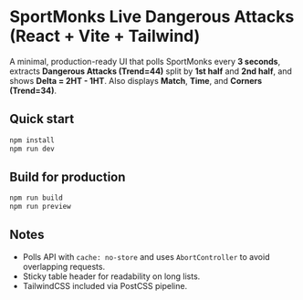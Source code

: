 # SportMonks Live Dangerous Attacks (React + Vite + Tailwind)

A minimal, production-ready UI that polls SportMonks every **3 seconds**, extracts **Dangerous Attacks (Trend=44)** split by **1st half** and **2nd half**, and shows **Delta = 2HT - 1HT**. Also displays **Match**, **Time**, and **Corners (Trend=34)**.

## Quick start

```bash
npm install
npm run dev
```

## Build for production

```bash
npm run build
npm run preview
```

## Notes
- Polls API with `cache: no-store` and uses `AbortController` to avoid overlapping requests.
- Sticky table header for readability on long lists.
- TailwindCSS included via PostCSS pipeline.
